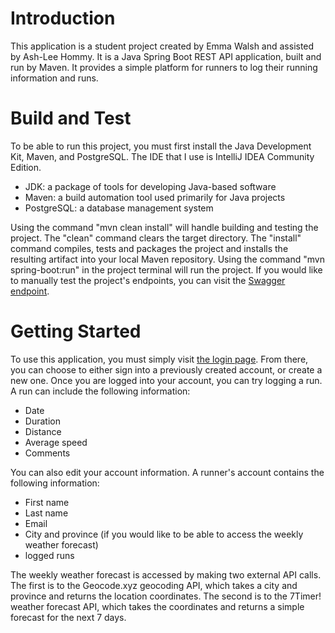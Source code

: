 # Introduction
This application is a student project created by Emma Walsh and assisted by Ash-Lee Hommy.
It is a Java Spring Boot REST API application, built and run by Maven. 
It provides a simple platform for runners to log their running information and runs.

# Build and Test
To be able to run this project, you must first install the Java Development Kit, Maven, and
PostgreSQL. The IDE that I use is IntelliJ IDEA Community Edition. 
- JDK: a package of tools for developing Java-based software
- Maven: a build automation tool used primarily for Java projects
- PostgreSQL: a database management system

 Using the command "mvn clean install" will handle building and testing the
project. The "clean" command clears the target directory.
The "install" command compiles, tests and packages the project
and installs the resulting artifact into your local Maven repository.
Using the command "mvn spring-boot:run" in the project terminal will run
the project. If you would like to manually test the project's endpoints,
you can visit the [Swagger endpoint][0].
# Getting Started
To use this application, you must simply visit [the login page][1].
From there, you can choose to either sign into a previously created account, or create a new one.
Once you are logged into your account, you can try logging a run. A run can include the following information:
- Date
- Duration
- Distance
- Average speed
- Comments

You can also edit your account information.
A runner's account contains the following information:
- First name
- Last name
- Email
- City and province
  (if you would like to be able to access the weekly weather forecast)
- logged runs 

The weekly weather forecast is accessed by making two external API calls. The first is to the Geocode.xyz geocoding API, which
takes a city and province and returns the location coordinates. The second is to the 7Timer! weather forecast API, which takes the
coordinates and returns a simple forecast for the next 7 days.

[0]:http://localhost:8080/swagger-ui.html
[1]:http://localhost:8080/